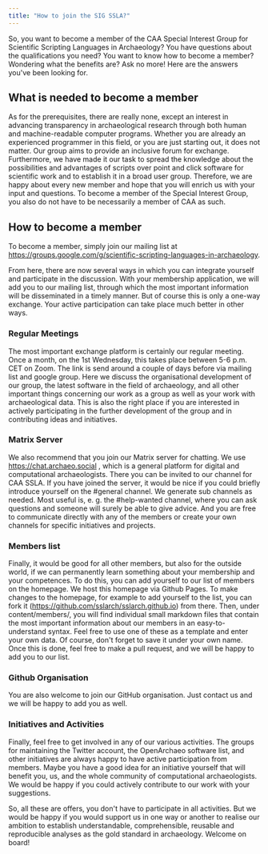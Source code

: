 ```yaml
---
title: "How to join the SIG SSLA?"
---
```


So, you want to become a member of the CAA Special Interest Group for Scientific Scripting Languages in Archaeology? You have questions about the qualifications you need? You want to know how to become a member? Wondering what the benefits are? Ask no more! Here are the answers you've been looking for.

## What is needed to become a member

As for the prerequisites, there are really none, except an interest in advancing transparency in archaeological research through both human and machine-readable computer programs. Whether you are already an experienced programmer in this field, or you are just starting out, it does not matter. Our group aims to provide an inclusive forum for exchange. Furthermore, we have made it our task to spread the knowledge about the possibilities and advantages of scripts over point and click software for scientific work and to establish it in a broad user group. Therefore, we are happy about every new member and hope that you will enrich us with your input and questions. To become a member of the Special Interest Group, you also do not have to be necessarily a member of CAA as such.

## How to become a member

To become a member, simply join our mailing list at https://groups.google.com/g/scientific-scripting-languages-in-archaeology.

From here, there are now several ways in which you can integrate yourself and participate in the discussion. With your membership application, we will add you to our mailing list, through which the most important information will be disseminated in a timely manner. But of course this is only a one-way exchange. Your active participation can take place much better in other ways.

### Regular Meetings

The most important exchange platform is certainly our regular meeting. Once a month, on the 1st Wednesday, this takes place between 5-6 p.m. CET on Zoom. The link is send around a couple of days before via mailing list and google group. Here we discuss the organisational development of our group, the latest software in the field of archaeology, and all other important things concerning our work as a group as well as your work with archaeological data. This is also the right place if you are interested in actively participating in the further development of the group and in contributing ideas and initiatives.

### Matrix Server

We also recommend that you join our Matrix server for chatting. We use https://chat.archaeo.social , which is a general platform for digital and computational archaeologists. There you can be invited to our channel for CAA SSLA. If you have joined the server, it would be nice if you could briefly introduce yourself on the #general channel. We generate sub channels as needed. Most useful is, e. g. the #help-wanted channel, where you can ask questions and someone will surely be able to give advice. And you are free to communicate directly with any of the members or create your own channels for specific initiatives and projects.

### Members list

Finally, it would be good for all other members, but also for the outside world, if we can permanently learn something about your membership and your competences. To do this, you can add yourself to our list of members on the homepage. We host this homepage via Github Pages. To make changes to the homepage, for example to add yourself to the list, you can fork it (https://github.com/sslarch/sslarch.github.io) from there. Then, under content/members/, you will find individual small markdown files that contain the most important information about our members in an easy-to-understand syntax. Feel free to use one of these as a template and enter your own data. Of course, don't forget to save it under your own name. Once this is done, feel free to make a pull request, and we will be happy to add you to our list.

### Github Organisation

You are also welcome to join our GitHub organisation. Just contact us and we will be happy to add you as well.

### Initiatives and Activities

Finally, feel free to get involved in any of our various activities. The groups for maintaining the Twitter account, the OpenArchaeo software list, and other initiatives are always happy to have active participation from members. Maybe you have a good idea for an initiative yourself that will benefit you, us, and the whole community of computational archaeologists. We would be happy if you could actively contribute to our work with your suggestions.

So, all these are offers, you don't have to participate in all activities. But we would be happy if you would support us in one way or another to realise our ambition to establish understandable, comprehensible, reusable and reproducible analyses as the gold standard in archaeology. Welcome on board!

